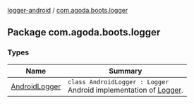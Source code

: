 [logger-android](../index.md) / [com.agoda.boots.logger](./index.md)

## Package com.agoda.boots.logger

### Types

| Name | Summary |
|---|---|
| [AndroidLogger](-android-logger/index.md) | `class AndroidLogger : Logger`<br>Android implementation of [Logger](#). |
